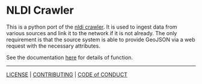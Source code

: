 # NLDI Crawler


This is a python port of the [nldi crawler](https://github.com/internetofwater/nldi-crawler).
It is used to ingest data from various sources and link it to the network if it is not already.
The only requirement is that the source system is able to provide GeoJSON via a web request
with the necessary attributes.

See the documentation [here](./docs/) for details of function.

-----
[LICENSE](./docs/LICENSE.md) | [CONTRIBUTING](./docs/CONTRIBUTING.md) | [CODE of CONDUCT](./docs/CODE_OF_CONDUCT.md)